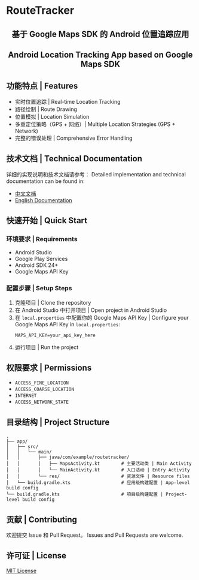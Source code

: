 # RouteTracker

<div align="center">
  <h2>基于 Google Maps SDK 的 Android 位置追踪应用</h2>
  <h2>Android Location Tracking App based on Google Maps SDK</h2>
</div>

## 功能特点 | Features
- 实时位置追踪 | Real-time Location Tracking
- 路径绘制 | Route Drawing
- 位置模拟 | Location Simulation
- 多重定位策略（GPS + 网络）| Multiple Location Strategies (GPS + Network)
- 完整的错误处理 | Comprehensive Error Handling

## 技术文档 | Technical Documentation
详细的实现说明和技术文档请参考：
Detailed implementation and technical documentation can be found in:
- [中文文档](docs/MapsActivity_Documentation_CN.md)
- [English Documentation](docs/MapsActivity_Documentation_EN.md)

## 快速开始 | Quick Start

### 环境要求 | Requirements
- Android Studio
- Google Play Services
- Android SDK 24+
- Google Maps API Key

### 配置步骤 | Setup Steps
1. 克隆项目 | Clone the repository
2. 在 Android Studio 中打开项目 | Open project in Android Studio
3. 在 `local.properties` 中配置你的 Google Maps API Key | Configure your Google Maps API Key in `local.properties`:
   ```properties
   MAPS_API_KEY=your_api_key_here
   ```
4. 运行项目 | Run the project

## 权限要求 | Permissions
- `ACCESS_FINE_LOCATION`
- `ACCESS_COARSE_LOCATION`
- `INTERNET`
- `ACCESS_NETWORK_STATE`

## 目录结构 | Project Structure
```
.
├── app/
│   ├── src/
│   │   └── main/
│   │       ├── java/com/example/routetracker/
│   │       │   ├── MapsActivity.kt        # 主要活动类 | Main Activity
│   │       │   └── MainActivity.kt        # 入口活动 | Entry Activity
│   │       └── res/                       # 资源文件 | Resource files
│   └── build.gradle.kts                   # 应用级构建配置 | App-level build config
└── build.gradle.kts                       # 项目级构建配置 | Project-level build config
```

## 贡献 | Contributing
欢迎提交 Issue 和 Pull Request。
Issues and Pull Requests are welcome.

## 许可证 | License
[MIT License](LICENSE) 